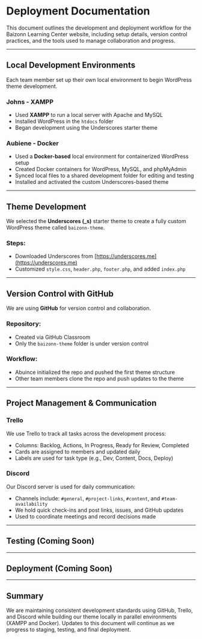 # Deployment Documentation

This document outlines the development and deployment workflow for the Baizonn Learning Center website, including setup details, version control practices, and the tools used to manage collaboration and progress.

---

## Local Development Environments

Each team member set up their own local environment to begin WordPress theme development.

### Johns - XAMPP
- Used **XAMPP** to run a local server with Apache and MySQL
- Installed WordPress in the `htdocs` folder
- Began development using the Underscores starter theme

### Aubiene - Docker
- Used a **Docker-based** local environment for containerized WordPress setup
- Created Docker containers for WordPress, MySQL, and phpMyAdmin
- Synced local files to a shared development folder for editing and testing
- Installed and activated the custom Underscores-based theme

---

##  Theme Development

We selected the **Underscores (_s)** starter theme to create a fully custom WordPress theme called `baizonn-theme`.

### Steps:
- Downloaded Underscores from [https://underscores.me](https://underscores.me)
- Customized `style.css`, `header.php`, `footer.php`, and added `index.php`

---

##  Version Control with GitHub

We are using **GitHub** for version control and collaboration.

### Repository:
- Created via GitHub Classroom 
- Only the `baizonn-theme` folder is under version control

### Workflow:
- Abuince initialized the repo and pushed the first theme structure
- Other team members clone the repo and push updates to the theme

---

##  Project Management & Communication

### Trello
We use Trello to track all tasks across the development process:
- Columns: Backlog, Actions, In Progress, Ready for Review, Completed
- Cards are assigned to members and updated daily
- Labels are used for task type (e.g., Dev, Content, Docs, Deploy)

### Discord
Our Discord server is used for daily communication:
- Channels include: `#general`, `#project-links`, `#content`, and `#team-availability`
- We hold quick check-ins and post links, issues, and GitHub updates
- Used to coordinate meetings and record decisions made

---

##  Testing (Coming Soon)



---

##  Deployment (Coming Soon)


---

##  Summary

We are maintaining consistent development standards using GitHub, Trello, and Discord while building our theme locally in parallel environments (XAMPP and Docker). Updates to this document will continue as we progress to staging, testing, and final deployment.

